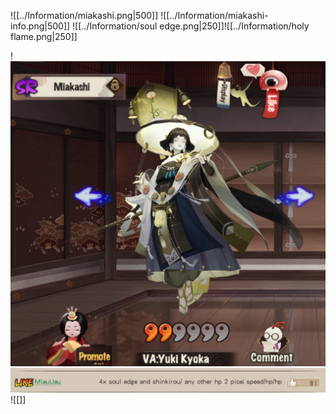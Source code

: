 ![[../Information/miakashi.png|500]]
![[../Information/miakashi-info.png|500]]
![[../Information/soul edge.png|250]]![[../Information/holy flame.png|250]]

!![miakashi](../Information/miakashi.png)
![miakashi-info](../Information/miakashi-info.png)
![[]]